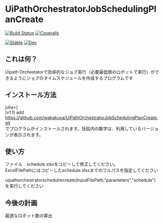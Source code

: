 # UiPathOrchestratorJobSchedulingPlanCreate

[![Build Status](https://travis-ci.org/wakakusa/UiPathOrchestratorJobSchedulingPlanCreate.jl.svg?branch=master)](https://travis-ci.org/wakakusa/UiPathOrchestratorJobSchedulingPlanCreate.jl)
[![Coveralls](https://coveralls.io/repos/github/wakakusa/UiPathOrchestratorJobSchedulingPlanCreate.jl/badge.svg?branch=master)](https://coveralls.io/github/wakakusa/UiPathOrchestratorJobSchedulingPlanCreate.jl?branch=master)

[![Stable](https://img.shields.io/badge/docs-stable-blue.svg)](https://wakakusa.github.io/UiPathOrchestratorJobSchedulingPlanCreate.jl/stable)
[![Dev](https://img.shields.io/badge/docs-dev-blue.svg)](https://wakakusa.github.io/UiPathOrchestratorJobSchedulingPlanCreate.jl/dev)

## これは何？
Uipath Orchestatorで効率的なジョブ実行（必要最低限のロボットで実行）ができるようにジョブのタイムスケジュールを作成するプログラムです

## インストール方法
julia>]  
(v1.1) add https://github.com/wakakusa/UiPathOrchestratorJobSchedulingPlanCreate.git  
でプログラムがインストールされます。括弧内の数字は、利用しているバージョンが表示されます。

## 使い方
ファイル　schedule.xlsxをコピーして修正してください。  
ExcelFilePathにはコピーしたschedule.xlsxまでのフルパスを指定してください

uipathorchestratorschedulrecreate(InputFilePath,"parameters","schedule")
を実行してください

## 今後の計画
最適なロボット数の算出
